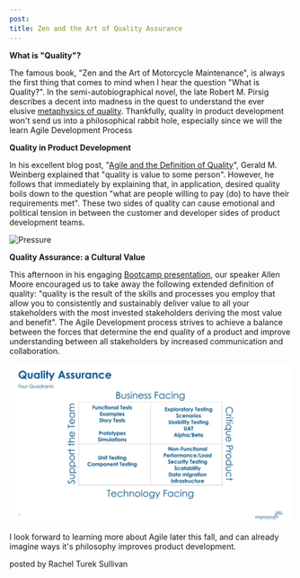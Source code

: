 ```yaml
---
post:
title: Zen and the Art of Quality Assurance
---
```


**What is "Quality"?**

The famous book, "Zen and the Art of Motorcycle Maintenance", is always the first thing that comes to mind when I hear the question "What is Quality?".  In the semi-autobiographical novel, the late Robert M. Pirsig describes a decent into madness in the quest to understand the ever elusive <a href="https://en.wikipedia.org/wiki/Pirsig%27s_Metaphysics_of_Quality" target="_blank">metaphysics of quality</a>.  Thankfully, quality in product development won't send us into a philosophical rabbit hole, especially since we will the learn Agile Development Process

**Quality in Product Development**

In his excellent blog post, "<a href="https://secretsofconsulting.blogspot.com/2012/09/agile-and-definition-of-quality.html" target="_blank">Agile and the Definition of Quality</a>", Gerald M. Weinberg explained that "quality is value to some person". However, he follows that immediately by explaining that, in application, desired quality boils down to the question "what are people willing to pay (do) to have their requirements met".  These two sides of quality can cause emotional and political tension in between the customer and developer sides of product development teams.   

![Pressure](https://i.ytimg.com/vi/pYGsZjmO6g4/hqdefault.jpg)

**Quality Assurance: a Cultural Value**

This afternoon in his engaging <a href="https://drive.google.com/open?id=1Lke7a92WeQMJldTHw_IeH-LhE5G-WBRr" target="_blank">Bootcamp presentation</a>, our speaker Allen Moore encouraged us to take away the following extended definition of quality: "quality is the result of the skills and processes you employ that allow you to consistently and sustainably deliver value to all your stakeholders with the most invested stakeholders deriving the most value and benefit". The Agile Development process strives to achieve a balance between the forces that determine the end quality of a product and improve understanding between all stakeholders by increased communication and collaboration. 

![Quality Assurance Quadrants - slide by Allen Moore](https://raw.githubusercontent.com/retsullivan/retsullivan.github.io/master/images/CopyofCultureOfQuality-pt1.pptx%20(1).jpg)

I look forward to learning more about Agile later this fall, and can already imagine ways it's philosophy improves product development.

posted by Rachel Turek Sullivan
